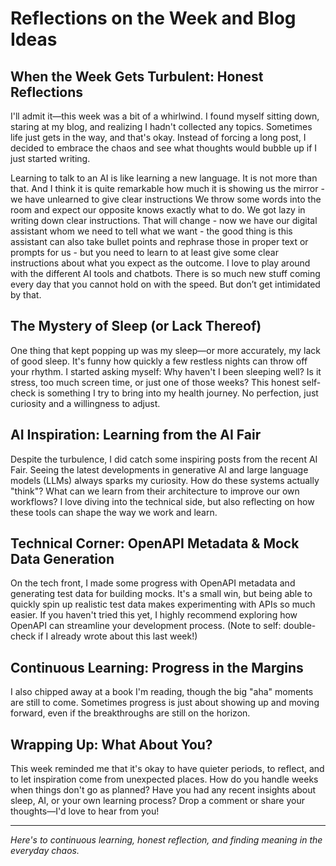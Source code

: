 # Reflections on the Week and Blog Ideas

## When the Week Gets Turbulent: Honest Reflections

I'll admit it—this week was a bit of a whirlwind. I found myself sitting down, staring at my blog, and realizing I hadn't collected any topics. Sometimes life just gets in the way, and that's okay. Instead of forcing a long post, I decided to embrace the chaos and see what thoughts would bubble up if I just started writing.

Learning to talk to an AI is like learning a new language. It is not more than that. And I think it is quite remarkable how much it is showing us the mirror - we have unlearned to give clear instructions We throw some words into the room and expect our opposite knows exactly what to do. We got lazy in writing down clear instructions. That will change - now we have our digital assistant whom we need to tell what we want - the good thing is this assistant can also take bullet points and rephrase those in proper text or prompts for us - but you need to learn to at least give some clear instructions about what you expect as the outcome. I love to play around with the different AI tools and chatbots. There is so much new stuff coming every day that you cannot hold on with the speed. But don’t get intimidated by that.

## The Mystery of Sleep (or Lack Thereof)

One thing that kept popping up was my sleep—or more accurately, my lack of good sleep. It's funny how quickly a few restless nights can throw off your rhythm. I started asking myself: Why haven't I been sleeping well? Is it stress, too much screen time, or just one of those weeks? This honest self-check is something I try to bring into my health journey. No perfection, just curiosity and a willingness to adjust.

## AI Inspiration: Learning from the AI Fair

Despite the turbulence, I did catch some inspiring posts from the recent AI Fair. Seeing the latest developments in generative AI and large language models (LLMs) always sparks my curiosity. How do these systems actually "think"? What can we learn from their architecture to improve our own workflows? I love diving into the technical side, but also reflecting on how these tools can shape the way we work and learn.

## Technical Corner: OpenAPI Metadata & Mock Data Generation

On the tech front, I made some progress with OpenAPI metadata and generating test data for building mocks. It's a small win, but being able to quickly spin up realistic test data makes experimenting with APIs so much easier. If you haven't tried this yet, I highly recommend exploring how OpenAPI can streamline your development process. (Note to self: double-check if I already wrote about this last week!)

## Continuous Learning: Progress in the Margins

I also chipped away at a book I'm reading, though the big "aha" moments are still to come. Sometimes progress is just about showing up and moving forward, even if the breakthroughs are still on the horizon.

## Wrapping Up: What About You?

This week reminded me that it's okay to have quieter periods, to reflect, and to let inspiration come from unexpected places. How do you handle weeks when things don't go as planned? Have you had any recent insights about sleep, AI, or your own learning process? Drop a comment or share your thoughts—I'd love to hear from you!

---

*Here's to continuous learning, honest reflection, and finding meaning in the everyday chaos.*
